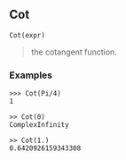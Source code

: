 ## Cot

```
Cot(expr)
```

> the cotangent function.
 
### Examples
```
>>> Cot(Pi/4)
1

>> Cot(0)    
ComplexInfinity 
 
>> Cot(1.)    
0.6420926159343308 
```